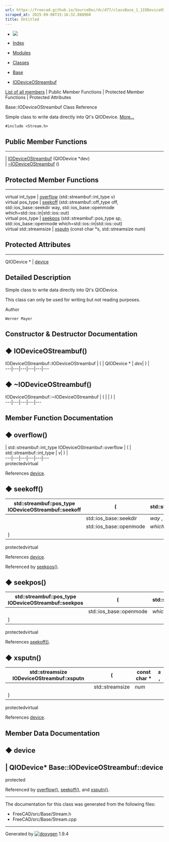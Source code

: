 ```yaml
---
url: https://freecad.github.io/SourceDoc/dc/d77/classBase_1_1IODeviceOStreambuf.html
scraped_at: 2025-09-08T15:16:32.888960
title: Untitled
---
```


  * [ ![](https://www.freecad.org/svg/logo-freecad.svg) ](https://freecadweb.org "FreeCAD")
  * [Index](../../index.html "Index")
  * [Modules](../../modules.html "Modules list")
  * [Classes](../../annotated.html "Annotated list")

  * [Base](../../db/d07/namespaceBase.html)
  * [IODeviceOStreambuf](../../dc/d77/classBase_1_1IODeviceOStreambuf.html)

[List of all members](../../d5/dc2/classBase_1_1IODeviceOStreambuf-members.html) | Public Member Functions | Protected Member Functions | Protected Attributes

Base::IODeviceOStreambuf Class Reference

Simple class to write data directly into Qt's QIODevice.
[More...](../../dc/d77/classBase_1_1IODeviceOStreambuf.html#details)

`#include <Stream.h>`

##  Public Member Functions  
  
---  
|
[IODeviceOStreambuf](../../dc/d77/classBase_1_1IODeviceOStreambuf.html#abe4772b5bff7fe1f8924f6a831fb51c2)
(QIODevice *dev)  
|
[~IODeviceOStreambuf](../../dc/d77/classBase_1_1IODeviceOStreambuf.html#a20a70f491f7a84da495c6eb3a8fa9a46)
()  
  
##  Protected Member Functions  
  
---  
virtual int_type | [overflow](../../dc/d77/classBase_1_1IODeviceOStreambuf.html#ac54b4b53cc96f3df6724a43a547f46f3) (std::streambuf::int_type v)  
virtual pos_type | [seekoff](../../dc/d77/classBase_1_1IODeviceOStreambuf.html#a9d3587925db306b12db659b9a9cc68b9) (std::streambuf::off_type off, std::ios_base::seekdir way, std::ios_base::openmode which=std::ios::in|std::ios::out)  
virtual pos_type | [seekpos](../../dc/d77/classBase_1_1IODeviceOStreambuf.html#a9bebe219a449e2bd0f2a5a44e50d8e34) (std::streambuf::pos_type sp, std::ios_base::openmode which=std::ios::in|std::ios::out)  
virtual std::streamsize | [xsputn](../../dc/d77/classBase_1_1IODeviceOStreambuf.html#a38e9716643c0f40578037238af154561) (const char *s, std::streamsize num)  
  
##  Protected Attributes  
  
---  
QIODevice * | [device](../../dc/d77/classBase_1_1IODeviceOStreambuf.html#a5c1b7843ba6fd735e6c2a5eb114db831)  
  
## Detailed Description

Simple class to write data directly into Qt's QIODevice.

This class can only be used for writing but not reading purposes.

Author

    Werner Mayer 

## Constructor & Destructor Documentation

## ◆ IODeviceOStreambuf()

IODeviceOStreambuf::IODeviceOStreambuf  | ( | QIODevice *  | _dev_| ) |   
---|---|---|---|---|---  
  
## ◆ ~IODeviceOStreambuf()

IODeviceOStreambuf::~IODeviceOStreambuf  | ( | | ) |   
---|---|---|---|---  
  
## Member Function Documentation

## ◆ overflow()

| std::streambuf::int_type IODeviceOStreambuf::overflow  | ( | std::streambuf::int_type  | _v_| ) |   
---|---|---|---|---|---  
protectedvirtual  
  
References
[device](../../dc/d77/classBase_1_1IODeviceOStreambuf.html#a5c1b7843ba6fd735e6c2a5eb114db831).

## ◆ seekoff()

| std::streambuf::pos_type IODeviceOStreambuf::seekoff  | ( | std::streambuf::off_type  | _off_ ,   
---|---|---|---  
|  | std::ios_base::seekdir  | _way_ ,   
|  | std::ios_base::openmode  | _which_ = `std::ios::in | std::ios::out`  
| ) | |   
protectedvirtual  
  
References
[device](../../dc/d77/classBase_1_1IODeviceOStreambuf.html#a5c1b7843ba6fd735e6c2a5eb114db831).

Referenced by
[seekpos()](../../dc/d77/classBase_1_1IODeviceOStreambuf.html#a9bebe219a449e2bd0f2a5a44e50d8e34).

## ◆ seekpos()

| std::streambuf::pos_type IODeviceOStreambuf::seekpos  | ( | std::streambuf::pos_type  | _sp_ ,   
---|---|---|---  
|  | std::ios_base::openmode  | _which_ = `std::ios::in | std::ios::out`  
| ) | |   
protectedvirtual  
  
References
[seekoff()](../../dc/d77/classBase_1_1IODeviceOStreambuf.html#a9d3587925db306b12db659b9a9cc68b9).

## ◆ xsputn()

| std::streamsize IODeviceOStreambuf::xsputn  | ( | const char *  | _s_ ,   
---|---|---|---  
|  | std::streamsize  | _num_  
| ) | |   
protectedvirtual  
  
References
[device](../../dc/d77/classBase_1_1IODeviceOStreambuf.html#a5c1b7843ba6fd735e6c2a5eb114db831).

## Member Data Documentation

## ◆ device

| QIODevice* Base::IODeviceOStreambuf::device  
---  
protected  
  
Referenced by
[overflow()](../../dc/d77/classBase_1_1IODeviceOStreambuf.html#ac54b4b53cc96f3df6724a43a547f46f3),
[seekoff()](../../dc/d77/classBase_1_1IODeviceOStreambuf.html#a9d3587925db306b12db659b9a9cc68b9),
and
[xsputn()](../../dc/d77/classBase_1_1IODeviceOStreambuf.html#a38e9716643c0f40578037238af154561).

* * *

The documentation for this class was generated from the following files:

  * FreeCAD/src/Base/Stream.h
  * FreeCAD/src/Base/Stream.cpp

* * *

Generated by
[![doxygen](../../doxygen.svg)](https://www.doxygen.org/index.html) 1.9.4

